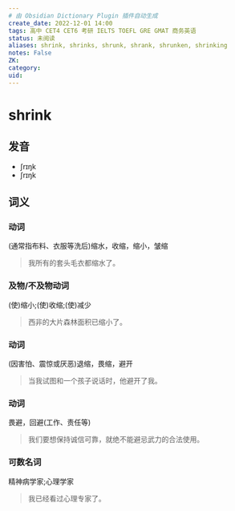 ```yaml
---
# 由 Obsidian Dictionary Plugin 插件自动生成
create_date: 2022-12-01 14:00
tags: 高中 CET4 CET6 考研 IELTS TOEFL GRE GMAT 商务英语
status: 未阅读 
aliases: shrink, shrinks, shrunk, shrank, shrunken, shrinking
notes: False
ZK: 
category: 
uid: 
---
```


# shrink

## 发音

- ʃrɪŋk
- ʃrɪŋk

## 词义

### 动词

(通常指布料、衣服等洗后)缩水，收缩，缩小，皱缩

> 我所有的套头毛衣都缩水了。

### 及物/不及物动词

(使)缩小;(使)收缩;(使)减少

> 西非的大片森林面积已缩小了。

### 动词

(因害怕、震惊或厌恶)退缩，畏缩，避开

> 当我试图和一个孩子说话时，他避开了我。

### 动词

畏避，回避(工作、责任等)

> 我们要想保持诚信可靠，就绝不能避忌武力的合法使用。

### 可数名词

精神病学家;心理学家

> 我已经看过心理专家了。



